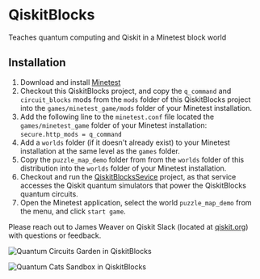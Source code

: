 # QiskitBlocks
Teaches quantum computing and Qiskit in a Minetest block world

## Installation
1. Download and install [Minetest](https://www.minetest.net/)
1. Checkout this QiskitBlocks project, and copy the `q_command` and `circuit_blocks` mods from 
the `mods` folder of this QiskitBlocks project into the `games/minetest_game/mods` folder of your 
Minetest installation.
1. Add the following line to the `minetest.conf` file located the `games/minetest_game` folder of 
your Minetest installation: `secure.http_mods = q_command`
1. Add a `worlds` folder (if it doesn't already exist) to your Minetest installation at the same 
level as the `games` folder. 
1. Copy the `puzzle_map_demo` folder from from the `worlds` folder of this distribution into 
the `worlds` folder of your Minetest installation.
1. Checkout and run the [QiskitBlocksSevice](https://github.com/JavaFXpert/QiskitBlocksService) 
project, as that service accesses the Qiskit quantum simulators that power the QiskitBlocks quantum 
circuits.
1. Open the Minetest application, select the world `puzzle_map_demo` from the menu, and click `start game`.

Please reach out to James Weaver on Qiskit Slack (located at [qiskit.org](http://qiskit.org)) with questions or feedback.

![Quantum Circuits Garden in QiskitBlocks](https://github.com/JavaFXpert/QiskitBlocks/raw/master/quantum_circuits_garden.png)

![Quantum Cats Sandbox in QiskitBlocks](https://github.com/JavaFXpert/QiskitBlocks/raw/master/quantum_cats_sandbox.png)
